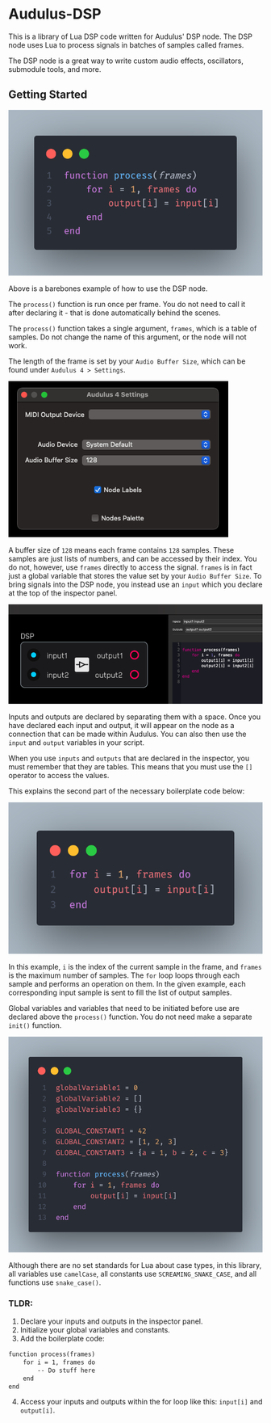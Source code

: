 # Audulus-DSP

This is a library of Lua DSP code written for Audulus' DSP node. The DSP node uses Lua to process signals in batches of samples called frames. 

The DSP node is a great way to write custom audio effects, oscillators, submodule tools, and more.

## Getting Started

![Basic DSP Code Example](/docs/img/getting-started-example.png)

Above is a barebones example of how to use the DSP node. 

The `process()` function is run once per frame. You do not need to call it after declaring it - that is done automatically behind the scenes.

The `process()` function takes a single argument, `frames`, which is a table of samples. Do not change the name of this argument, or the node will not work.

The length of the frame is set by your `Audio Buffer Size`, which can be found under `Audulus 4 > Settings`.

![Audio Buffer Size](/docs/img/audio-buffer-size.png)

A buffer size of `128` means each frame contains `128` samples. These samples are just lists of numbers, and can be accessed by their index. You do not, however, use `frames` directly to access the signal. `frames` is in fact just a global variable that stores the value set by your `Audio Buffer Size`. To bring signals into the DSP node, you instead use an `input` which you declare at the top of the inspector panel.

![Declaring IO](/docs/img/declaring-io.png)

Inputs and outputs are declared by separating them with a space. Once you have declared each input and output, it will appear on the node as a connection that can be made within Audulus. You can also then use the `input` and `output` variables in your script.

When you use `inputs` and `outputs` that are declared in the inspector, you must remember that they are tables. This means that you must use the `[]` operator to access the values.

This explains the second part of the necessary boilerplate code below:

![For Loop](/docs/img/for-loop.png)

In this example, `i` is the index of the current sample in the frame, and `frames` is the maximum number of samples. The `for` loop loops through each sample and performs an operation on them. In the given example, each corresponding input sample is sent to fill the list of output samples. 

Global variables and variables that need to be initiated before use are declared above the `process()` function. You do not need make a separate `init()` function.

![Global Variable Declaration](/docs/img/global-variable-declaration.png)

Although there are no set standards for Lua about case types, in this library, all variables use `camelCase`, all constants use `SCREAMING_SNAKE_CASE`, and all functions use `snake_case()`.

### TLDR:

1. Declare your inputs and outputs in the inspector panel.
2. Initialize your global variables and constants.
3. Add the boilerplate code:
```
function process(frames)
    for i = 1, frames do
        -- Do stuff here
    end
end
```
4. Access your inputs and outputs within the for loop like this: `input[i]` and `output[i]`.